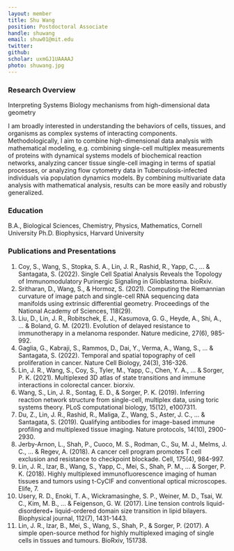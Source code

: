 ```yaml
---
layout: member
title: Shu Wang
position: Postdoctoral Associate
handle: shuwang
email: shuw01@mit.edu
twitter: 
github: 
scholar: uxmGJ1UAAAAJ
photo: shuwang.jpg 
---
```


### Research Overview
Interpreting Systems Biology mechanisms from high-dimensional data geometry

I am broadly interested in understanding the behaviors of cells, tissues, and organisms as complex systems of interacting components. Methodologically, I aim to combine high-dimensional data analysis with mathematical modeling, e.g. combining single-cell multiplex measurements of proteins with dynamical systems models of biochemical reaction networks, analyzing cancer tissue single-cell imaging in terms of spatial processes, or analyzing flow cytometry data in Tuberculosis-infected individuals via population dynamics models. By combining multivariate data analysis with mathematical analysis, results can be more easily and robustly generalized.

### Education
B.A., Biological Sciences, Chemistry, Physics, Mathematics, Cornell University
Ph.D. Biophysics, Harvard University

### Publications and Presentations
1. Coy, S., Wang, S., Stopka, S. A., Lin, J. R., Rashid, R., Yapp, C., ... & Santagata, S. (2022). Single Cell Spatial Analysis Reveals the Topology of Immunomodulatory Purinergic Signaling in Glioblastoma. bioRxiv.
2. Sritharan, D., Wang, S., & Hormoz, S. (2021). Computing the Riemannian curvature of image patch and single-cell RNA sequencing data manifolds using extrinsic differential geometry. Proceedings of the National Academy of Sciences, 118(29).
3. Liu, D., Lin, J. R., Robitschek, E. J., Kasumova, G. G., Heyde, A., Shi, A., ... & Boland, G. M. (2021). Evolution of delayed resistance to immunotherapy in a melanoma responder. Nature medicine, 27(6), 985-992.
4. Gaglia, G., Kabraji, S., Rammos, D., Dai, Y., Verma, A., Wang, S., ... & Santagata, S. (2022). Temporal and spatial topography of cell proliferation in cancer. Nature Cell Biology, 24(3), 316-326.
5. Lin, J. R., Wang, S., Coy, S., Tyler, M., Yapp, C., Chen, Y. A., ... & Sorger, P. K. (2021). Multiplexed 3D atlas of state transitions and immune interactions in colorectal cancer. biorxiv.
6. Wang, S., Lin, J. R., Sontag, E. D., & Sorger, P. K. (2019). Inferring reaction network structure from single-cell, multiplex data, using toric systems theory. PLoS computational biology, 15(12), e1007311.
7. Du, Z., Lin, J. R., Rashid, R., Maliga, Z., Wang, S., Aster, J. C., ... & Santagata, S. (2019). Qualifying antibodies for image-based immune profiling and multiplexed tissue imaging. Nature protocols, 14(10), 2900-2930.
8. Jerby-Arnon, L., Shah, P., Cuoco, M. S., Rodman, C., Su, M. J., Melms, J. C., ... & Regev, A. (2018). A cancer cell program promotes T cell exclusion and resistance to checkpoint blockade. Cell, 175(4), 984-997.
9. Lin, J. R., Izar, B., Wang, S., Yapp, C., Mei, S., Shah, P. M., ... & Sorger, P. K. (2018). Highly multiplexed immunofluorescence imaging of human tissues and tumors using t-CyCIF and conventional optical microscopes. Elife, 7.
10. Usery, R. D., Enoki, T. A., Wickramasinghe, S. P., Weiner, M. D., Tsai, W. C., Kim, M. B., ... & Feigenson, G. W. (2017). Line tension controls liquid-disordered+ liquid-ordered domain size transition in lipid bilayers. Biophysical journal, 112(7), 1431-1443.
11. Lin, J. R., Izar, B., Mei, S., Wang, S., Shah, P., & Sorger, P. (2017). A simple open-source method for highly multiplexed imaging of single cells in tissues and tumours. BioRxiv, 151738.